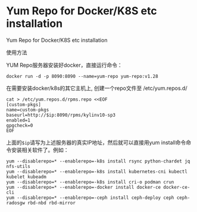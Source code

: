 #  Yum Repo for Docker/K8S etc installation
 Yum Repo for Docker/K8S etc installation

使用方法

YUM Repo服务器安装好docker，直接运行命令：
```
docker run -d -p 8090:8090 --name=yum-repo yum-repo:v1.28
```

在需要安装docker/k8s的其它主机上, 创建一个repo文件至 /etc/yum.repos.d/
```
cat > /etc/yum.repos.d/rpms.repo <<EOF
[custom-pkgs]
name=custom-pkgs
baseurl=http://$ip:8090/rpms/kylinv10-sp3
enabled=1
gpgcheck=0
EOF
```

上面的`$ip`请写为上述服务器的真实IP地址，然后就可以直接用yum install命令命令安装相关软件了。例如：
```
yum --disablerepo=* --enablerepo=-k8s install rsync python-chardet jq nfs-utils
yum --disablerepo=* --enablerepo=-k8s install kubernetes-cni kubectl kubelet kubeadm
yum --disablerepo=* --enablerepo=-k8s install cri-o podman crun
yum --disablerepo=* --enablerepo=-docker install docker-ce docker-ce-cli
yum --disablerepo=* --enablerepo=-ceph install ceph-deploy ceph ceph-radosgw rbd-nbd rbd-mirror
```
